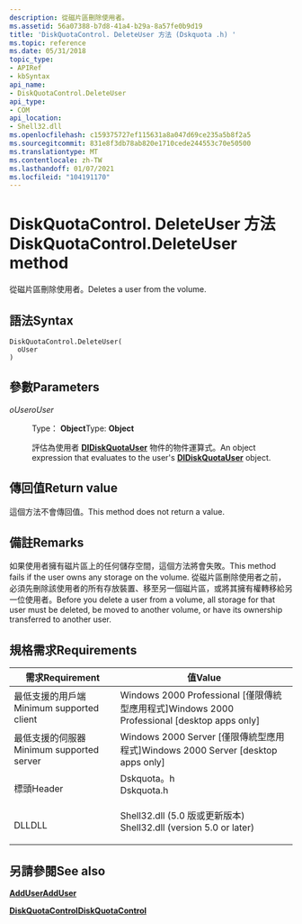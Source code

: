 ```yaml
---
description: 從磁片區刪除使用者。
ms.assetid: 56a07388-b7d8-41a4-b29a-8a57fe0b9d19
title: 'DiskQuotaControl. DeleteUser 方法 (Dskquota .h) '
ms.topic: reference
ms.date: 05/31/2018
topic_type:
- APIRef
- kbSyntax
api_name:
- DiskQuotaControl.DeleteUser
api_type:
- COM
api_location:
- Shell32.dll
ms.openlocfilehash: c159375727ef115631a8a047d69ce235a5b8f2a5
ms.sourcegitcommit: 831e8f3db78ab820e1710cede244553c70e50500
ms.translationtype: MT
ms.contentlocale: zh-TW
ms.lasthandoff: 01/07/2021
ms.locfileid: "104191170"
---
```

# <a name="diskquotacontroldeleteuser-method"></a><span data-ttu-id="0232a-103">DiskQuotaControl. DeleteUser 方法</span><span class="sxs-lookup"><span data-stu-id="0232a-103">DiskQuotaControl.DeleteUser method</span></span>

<span data-ttu-id="0232a-104">從磁片區刪除使用者。</span><span class="sxs-lookup"><span data-stu-id="0232a-104">Deletes a user from the volume.</span></span>

## <a name="syntax"></a><span data-ttu-id="0232a-105">語法</span><span class="sxs-lookup"><span data-stu-id="0232a-105">Syntax</span></span>


```JScript
DiskQuotaControl.DeleteUser(
  oUser
)
```



## <a name="parameters"></a><span data-ttu-id="0232a-106">參數</span><span class="sxs-lookup"><span data-stu-id="0232a-106">Parameters</span></span>

<dl> <dt>

<span data-ttu-id="0232a-107">*oUser*</span><span class="sxs-lookup"><span data-stu-id="0232a-107">*oUser*</span></span> 
</dt> <dd>

<span data-ttu-id="0232a-108">Type： **Object**</span><span class="sxs-lookup"><span data-stu-id="0232a-108">Type: **Object**</span></span>

<span data-ttu-id="0232a-109">評估為使用者 [**DIDiskQuotaUser**](didiskquotauser-object.md) 物件的物件運算式。</span><span class="sxs-lookup"><span data-stu-id="0232a-109">An object expression that evaluates to the user's [**DIDiskQuotaUser**](didiskquotauser-object.md) object.</span></span>

</dd> </dl>

## <a name="return-value"></a><span data-ttu-id="0232a-110">傳回值</span><span class="sxs-lookup"><span data-stu-id="0232a-110">Return value</span></span>

<span data-ttu-id="0232a-111">這個方法不會傳回值。</span><span class="sxs-lookup"><span data-stu-id="0232a-111">This method does not return a value.</span></span>

## <a name="remarks"></a><span data-ttu-id="0232a-112">備註</span><span class="sxs-lookup"><span data-stu-id="0232a-112">Remarks</span></span>

<span data-ttu-id="0232a-113">如果使用者擁有磁片區上的任何儲存空間，這個方法將會失敗。</span><span class="sxs-lookup"><span data-stu-id="0232a-113">This method fails if the user owns any storage on the volume.</span></span> <span data-ttu-id="0232a-114">從磁片區刪除使用者之前，必須先刪除該使用者的所有存放裝置、移至另一個磁片區，或將其擁有權轉移給另一位使用者。</span><span class="sxs-lookup"><span data-stu-id="0232a-114">Before you delete a user from a volume, all storage for that user must be deleted, be moved to another volume, or have its ownership transferred to another user.</span></span>

## <a name="requirements"></a><span data-ttu-id="0232a-115">規格需求</span><span class="sxs-lookup"><span data-stu-id="0232a-115">Requirements</span></span>



| <span data-ttu-id="0232a-116">需求</span><span class="sxs-lookup"><span data-stu-id="0232a-116">Requirement</span></span> | <span data-ttu-id="0232a-117">值</span><span class="sxs-lookup"><span data-stu-id="0232a-117">Value</span></span> |
|-------------------------------------|---------------------------------------------------------------------------------------------------------------|
| <span data-ttu-id="0232a-118">最低支援的用戶端</span><span class="sxs-lookup"><span data-stu-id="0232a-118">Minimum supported client</span></span><br/> | <span data-ttu-id="0232a-119">Windows 2000 Professional \[僅限傳統型應用程式\]</span><span class="sxs-lookup"><span data-stu-id="0232a-119">Windows 2000 Professional \[desktop apps only\]</span></span><br/>                                                    |
| <span data-ttu-id="0232a-120">最低支援的伺服器</span><span class="sxs-lookup"><span data-stu-id="0232a-120">Minimum supported server</span></span><br/> | <span data-ttu-id="0232a-121">Windows 2000 Server \[僅限傳統型應用程式\]</span><span class="sxs-lookup"><span data-stu-id="0232a-121">Windows 2000 Server \[desktop apps only\]</span></span><br/>                                                          |
| <span data-ttu-id="0232a-122">標頭</span><span class="sxs-lookup"><span data-stu-id="0232a-122">Header</span></span><br/>                   | <dl> <span data-ttu-id="0232a-123"><dt>Dskquota。h</dt></span><span class="sxs-lookup"><span data-stu-id="0232a-123"><dt>Dskquota.h</dt></span></span> </dl>                         |
| <span data-ttu-id="0232a-124">DLL</span><span class="sxs-lookup"><span data-stu-id="0232a-124">DLL</span></span><br/>                      | <dl> <span data-ttu-id="0232a-125"><dt>Shell32.dll (5.0 版或更新版本) </dt></span><span class="sxs-lookup"><span data-stu-id="0232a-125"><dt>Shell32.dll (version 5.0 or later)</dt></span></span> </dl> |



## <a name="see-also"></a><span data-ttu-id="0232a-126">另請參閱</span><span class="sxs-lookup"><span data-stu-id="0232a-126">See also</span></span>

<dl> <dt>

[<span data-ttu-id="0232a-127">**AddUser**</span><span class="sxs-lookup"><span data-stu-id="0232a-127">**AddUser**</span></span>](diskquotacontrol-adduser.md)
</dt> <dt>

[<span data-ttu-id="0232a-128">**DiskQuotaControl**</span><span class="sxs-lookup"><span data-stu-id="0232a-128">**DiskQuotaControl**</span></span>](diskquotacontrol-object.md)
</dt> </dl>

 

 




